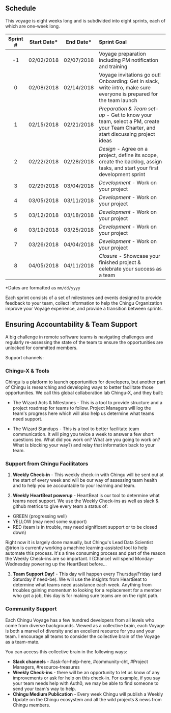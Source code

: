 ## Schedule

This voyage is eight weeks long and is subdivided into eight sprints, each of which are one-week long. 

| Sprint # | Start Date* |  End Date* | Sprint Goal                              |
|:--------:|:----------:|:----------:|:-----------------------------------------|
|    -1    | 02/02/2018 | 02/07/2018 | Voyage preparation including PM notification and training |
|    0     | 02/08/2018 | 02/14/2018 | Voyage invitations go out! Onboarding: Get in slack, write intro, make sure everyone is prepared for the team launch              |
|    1     | 02/15/2018 | 02/21/2018 | *_Preparation & Team set-up_* - Get to know your team, select a PM, create your Team Charter, and start discussing project ideas |
|    2     | 02/22/2018 | 02/28/2018 | *_Design_* - Agree on a project, define its scope, create the backlog, assign tasks, and start your first development sprint |
|    3     | 02/29/2018 | 03/04/2018 | *_Development_* - Work on your project       |
|    4     | 03/05/2018 | 03/11/2018 | *_Development_* - Work on your project       |
|    5     | 03/12/2018 | 03/18/2018 | *_Development_* - Work on your project       |
|    6     | 03/19/2018 | 03/25/2018 | *_Development_* - Work on your project       |
|    7     | 03/26/2018 | 04/04/2018 | *_Development_* - Work on your project       |
|    8     | 04/05/2018 | 04/11/2018 | *_Closure_* - Showcase your finished project & celebrate your success as a team |

*Dates are formatted as `mm/dd/yyyy`

Each sprint consists of a set of milestones and events designed to provide feedback to your team, collect information to help the Chingu Organization improve your Voyage experience, and provide a transition between sprints.

## Ensuring Accountability & Team Support 

A big challenge in remote software teams is navigating challenges and regularly re-assessing the state of the team to ensure the opportunities are unlocked for committed members. 

Support channels: 

### Chingu-X & Tools 

Chingu is a platform to launch opportunities for developers, but another part of Chingu is researching and developing ways to better facilitate those opportunities. We call this global collaboration lab Chingu-X, and they built: 

* The Wizard Acts & Milestones - This is a tool to provide structure and a project roadmap for teams to follow. Project Managers will log the team's progress here which will also help us determine what teams need support. 

* The Wizard Standups - This is a tool to better facilitate team communication. It will ping you twice a week to answer a few short questions (ex. What did you work on? What are you going to work on? What is blocking your way?) and relay that information back to your team. 

### Support from Chingu Facilitators

1. **Weekly Check-in** - This weekly check-in with Chingu will be sent out at the start of every week and will be our way of assessing team health and to help you be accountable to your learning and team. 

2. **Weekly HeartBeat powerup** - HeartBeat is our tool to determine what teams need support. We use the Weekly Check-ins as well as slack & github metrics to give every team a status of: 

* GREEN (progressing well) 
* YELLOW (may need some support)
* RED (team is in trouble, may need significant support or to be closed down)

Right now it is largely done manually, but Chingu's Lead Data Scientist @trion is currently working a machine learning-assisted tool to help automate this process. It's a time consuming process and part of the reason the Weekly Check-ins are so important. I (Chance) will spend Monday-Wednesday powering up the HeartBeat before... 

3. **Team Support Day!** - This day will happen every Thursday/Friday (and Saturday if need-be). We will use the insights from HeartBeat to determine what teams need assistance each week. Anything from troubles gaining momentum to looking for a replacement for a member who got a job, this day is for making sure teams are on the right path. 

### Community Support

Each Chingu Voyage has a few hundred developers from all levels who come from diverse backgrounds. Viewed as a collective brain, each Voyage is both a marvel of diversity and an excellent resource for you and your team. I encourage all teams to consider the collective brain of the Voyage as a team-mate. 

You can access this collective brain in the following ways: 

* **Slack channels** - #ask-for-help-here, #community-cht, #Project Managers, #resource-treasures
* **Weekly Check-ins** - there will be an opportunity to let us know of any improvements or ask for help on this check-in. For example, if you say your team needs help with Auth0, we may be able to find someone to send your team's way to help. 
* **Chingu Medium Publication** - Every week Chingu will publish a Weekly Update on the Chingu ecosystem and all the wild projects & news from Chingu members. 